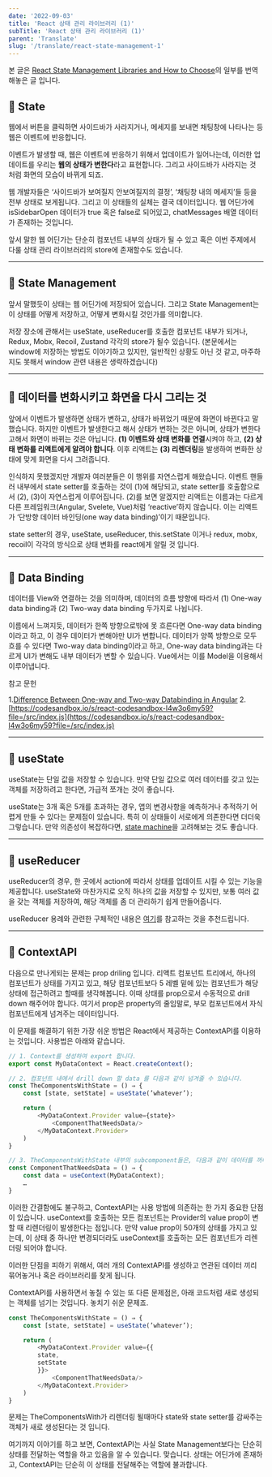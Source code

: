 ```yaml
---
date: '2022-09-03'
title: 'React 상태 관리 라이브러리 (1)'
subTitle: 'React 상태 관리 라이브러리 (1)'
parent: 'Translate'
slug: '/translate/react-state-management-1'
---
```


본 글은 [React State Management Libraries and How to Choose](https://daveceddia.com/react-state-management/)의 일부를 번역해놓은 글 입니다.

## 📌 State

웹에서 버튼을 클릭하면 사이드바가 사라지거나, 메세지를 보내면 채팅창에 나타나는 등 웹은 이벤트에 반응합니다.

이벤트가 발생할 때, 웹은 이벤트에 반응하기 위해서 업데이트가 일어나는데, 이러한 업데이트를 우리는 **웹의 상태가 변한다**라고 표현합니다. 그리고 사이드바가 사라지는 것 처럼 화면의 모습이 바뀌게 되죠.

웹 개발자들은 ‘사이드바가 보여질지 안보여질지의 결정’, ‘채팅창 내의 메세지’들 등을 전부 상태로 보게됩니다. 그리고 이 상태들의 실체는 결국 데이터입니다. 웹 어딘가에 isSidebarOpen 데이터가 true 혹은 false로 되어있고, chatMessages 배열 데이터가 존재하는 것입니다.

앞서 말한 웹 어딘가는 단순히 컴포넌트 내부의 상태가 될 수 있고 혹은 이번 주제에서 다룰 상태 관리 라이브러리의 store에 존재할수도 있습니다.

---

## 📌 State Management

앞서 말했듯이 상태는 웹 어딘가에 저장되어 있습니다. 그리고 State Management는 이 상태를 어떻게 저장하고, 어떻게 변화시킬 것인가를 의미합니다.

저장 장소에 관해서는 useState, useReducer를 호출한 컴포넌트 내부가 되거나, Redux, Mobx, Recoil, Zustand 각각의 store가 될수 있습니다. (본문에서는 window에 저장하는 방법도 이야기하고 있지만, 일반적인 상황도 아닌 것 같고, 마주하지도 못해서 window 관련 내용은 생략하겠습니다)

---

## 📌 데이터를 변화시키고 화면을 다시 그리는 것

앞에서 이벤트가 발생하면 상태가 변하고, 상태가 바뀌었기 때문에 화면이 바뀐다고 말했습니다. 하지만 이벤트가 발생한다고 해서 상태가 변하는 것은 아니며, 상태가 변한다고해서 화면이 바뀌는 것은 아닙니다. **(1) 이벤트와 상태 변화를 연결**시켜야 하고, **(2) 상태 변화를 리액트에게 알려야 합니다**. 이후 리액트는 **(3) 리렌더링**을 발생하여 변화한 상태에 맞게 화면을 다시 그려줍니다.

인식하지 못했겠지만 개발자 여러분들은 이 행위를 자연스럽게 해왔습니다. 이벤트 핸들러 내부에서 state setter를 호출하는 것이 (1)에 해당되고, state setter를 호출함으로서 (2), (3)이 자연스럽게 이루어집니다. (2)를 보면 알겠지만 리액트는 이름과는 다르게 다른 프레임워크(Angular, Svelete, Vue)처럼 ‘reactive’하지 않습니다. 이는 리액트가 ‘단방향 데이터 바인딩(one way data binding)’이기 때문입니다.

state setter의 경우, useState, useReducer, this.setState 이거나 redux, mobx, recoil이 각각의 방식으로 상태 변화를 react에게 알릴 것 입니다.

---

## 📌 Data Binding

데이터를 View와 연결하는 것을 의미하며, 데이터의 흐름 방향에 따라서 (1) One-way data binding과 (2) Two-way data binding 두가지로 나뉩니다.

이름에서 느껴지듯, 데이터가 한쪽 방향으로밖에 못 흐른다면 One-way data binding 이라고 하고, 이 경우 데이터가 변해야만 UI가 변합니다. 데이터가 양쪽 방향으로 모두 흐를 수 있다면 Two-way data binding이라고 하고, One-way data binding과는 다르게 UI가 변해도 내부 데이터가 변할 수 있습니다. Vue에서는 이를 Model을 이용해서 이루어냅니다.

참고 문헌

1.[Difference Between One-way and Two-way Databinding in Angular](https://reactgo.com/angular-oneway-vs-twoway-binding/) 2.[https://codesandbox.io/s/react-codesandbox-l4w3o6my59?file=/src/index.js](https://codesandbox.io/s/react-codesandbox-l4w3o6my59?file=/src/index.js)

---

## 📌 useState

useState는 단일 값을 저장할 수 있습니다. 만약 단일 값으로 여러 데이터를 갖고 있는 객체를 저장하려고 한다면, 가급적 쪼개는 것이 좋습니다.

useState는 3개 혹은 5개를 초과하는 경우, 앱의 변경사항을 예측하거나 추적하기 어렵게 만들 수 있다는 문제점이 있습니다. 특히 이 상태들이 서로에게 의존한다면 더더욱 그렇습니다. 만약 의존성이 복잡하다면, [state machine](<[https://daveceddia.com/react-confirmation-modal-state-machine/](https://daveceddia.com/react-confirmation-modal-state-machine/)>)을 고려해보는 것도 좋습니다.

---

## 📌 useReducer

useReducer의 경우, 한 곳에서 action에 따라서 상태를 업데이트 시킬 수 있는 기능을 제공합니다. useState와 마찬가지로 오직 하나의 값을 저장할 수 있지만, 보통 여러 값을 갖는 객체를 저장하여, 해당 객체를 좀 더 관리하기 쉽게 만들어줍니다.

useReducer 용례와 관련한 구체적인 내용은 [여기](<[https://jsramblings.com/should-you-switch-to-usereducer-or-is-usestate-enough-for-your-needs/](https://jsramblings.com/should-you-switch-to-usereducer-or-is-usestate-enough-for-your-needs/)>)를 참고하는 것을 추천드립니다.

---

## 📌 ContextAPI

다음으로 만나게되는 문제는 prop driling 입니다. 리액트 컴포넌트 트리에서, 하나의 컴포넌트가 상태를 가지고 있고, 해당 컴포넌트보다 5 레벨 밑에 있는 컴포넌트가 해당 상태에 접근하려고 할때를 생각해봅니다. 이때 상태를 prop으로서 수동적으로 drill down 해주어야 합니다. 여기서 prop은 property의 줄임말로, 부모 컴포넌트에서 자식 컴포넌트에게 넘겨주는 데이터입니다.

이 문제를 해결하기 위한 가장 쉬운 방법은 React에서 제공하는 ContextAPI를 이용하는 것입니다. 사용법은 아래와 같습니다.

```javascript
// 1. Context를 생성하여 export 합니다.
export const MyDataContext = React.createContext();

// 2. 컴포넌트 내에서 drill down 할 data 를 다음과 같이 넘겨줄 수 있습니다.
const TheComponentsWithState = () ⇒ {
    const [state, setState] = useState(’whatever’);

    return (
        <MyDataContext.Provider value={state}>
            <ComponentThatNeedsData/>
        </MyDataContext.Provider>
    )
}

// 3. TheComponentsWithState 내부의 subcomponent들은, 다음과 같이 데이터를 꺼내어 사용할 수 있습니다.
const ComponentThatNeedsData = () ⇒ {
    const data = useContext(MyDataContext);
    …
}
```

이러한 간결함에도 불구하고, ContextAPI는 사용 방법에 의존하는 한 가지 중요한 단점이 있습니다. useContext를 호출하는 모든 컴포넌트는 Provider의 value prop이 변할 때 리렌더링이 발생한다는 점입니다. 만약 value prop이 50개의 상태를 가지고 있는데, 이 상태 중 하나만 변경되더라도 useContext를 호출하는 모든 컴포넌트가 리렌더링 되어야 합니다.

이러한 단점을 피하기 위해서, 여러 개의 ContextAPI를 생성하고 연관된 데이터 끼리 묶어놓거나 혹은 라이브러리를 찾게 됩니다.

ContextAPI를 사용하면서 놓칠 수 있는 또 다른 문제점은, 아래 코드처럼 새로 생성되는 객체를 넘기는 것입니다. 놓치기 쉬운 문제죠.

```javascript
const TheComponentsWithState = () ⇒ {
    const [state, setState] = useState(’whatever’);

    return (
        <MyDataContext.Provider value={{
        state,
        setState
        }}>
            <ComponentThatNeedsData/>
        </MyDataContext.Provider>
    )
}
```

문제는 TheComponentsWith가 리렌더링 될때마다 state와 state setter를 감싸주는 객체가 새로 생성된다는 것 입니다.

여기까지 이야기를 하고 보면, ContextAPI는 사실 State Management보다는 단순히 상태를 전달하는 역할을 하고 있음을 알 수 있습니다. 맞습니다. 상태는 어딘가에 존재하고, ContextAPI는 단순히 이 상태를 전달해주는 역할에 불과합니다.

